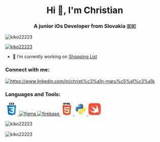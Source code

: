 <h1 align="center">Hi 👋, I'm Christian</h1>
<h3 align="center">A junior iOs Developer from Slovakia 🇸🇰</h3>

<p align="left"> <img src="https://komarev.com/ghpvc/?username=kiko22223&label=Profile%20views&color=0e75b6&style=flat" alt="kiko22223" /> </p>

<p align="left"> <a href="https://github.com/ryo-ma/github-profile-trophy"><img src="https://github-profile-trophy.vercel.app/?username=kiko22223" alt="kiko22223" /></a> </p>

- 🔭 I’m currently working on [Shopping List](https://github.com/kiko22223/ShoppingList)

<h3 align="left">Connect with me:</h3>
<p align="left">
<a href="https://linkedin.com/in/https://www.linkedin.com/in/christi%c3%a1n-maru%c5%a1%c3%a1k" target="blank"><img align="center" src="https://raw.githubusercontent.com/rahuldkjain/github-profile-readme-generator/master/src/images/icons/Social/linked-in-alt.svg" alt="https://www.linkedin.com/in/christi%c3%a1n-maru%c5%a1%c3%a1k" height="30" width="40" /></a>
</p>

<h3 align="left">Languages and Tools:</h3>
<p align="left"> <a href="https://www.w3schools.com/css/" target="_blank" rel="noreferrer"> <img src="https://raw.githubusercontent.com/devicons/devicon/master/icons/css3/css3-original-wordmark.svg" alt="css3" width="40" height="40"/> </a> <a href="https://www.figma.com/" target="_blank" rel="noreferrer"> <img src="https://www.vectorlogo.zone/logos/figma/figma-icon.svg" alt="figma" width="40" height="40"/> </a> <a href="https://firebase.google.com/" target="_blank" rel="noreferrer"> <img src="https://www.vectorlogo.zone/logos/firebase/firebase-icon.svg" alt="firebase" width="40" height="40"/> </a> <a href="https://www.w3.org/html/" target="_blank" rel="noreferrer"> <img src="https://raw.githubusercontent.com/devicons/devicon/master/icons/html5/html5-original-wordmark.svg" alt="html5" width="40" height="40"/> </a> <a href="https://www.python.org" target="_blank" rel="noreferrer"> <img src="https://raw.githubusercontent.com/devicons/devicon/master/icons/python/python-original.svg" alt="python" width="40" height="40"/> </a> <a href="https://developer.apple.com/swift/" target="_blank" rel="noreferrer"> <img src="https://raw.githubusercontent.com/devicons/devicon/master/icons/swift/swift-original.svg" alt="swift" width="40" height="40"/> </a> </p>

<p><img align="center" src="https://github-readme-stats.vercel.app/api/top-langs?username=kiko22223&show_icons=true&locale=en&layout=compact" alt="kiko22223" /></p>

<p><img align="center" src="https://github-readme-streak-stats.herokuapp.com/?user=kiko22223&" alt="kiko22223" /></p>

